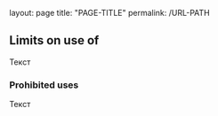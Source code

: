 layout: page
title: "PAGE-TITLE"
permalink: /URL-PATH

## Limits on use of
Текст

### Prohibited uses
Текст

